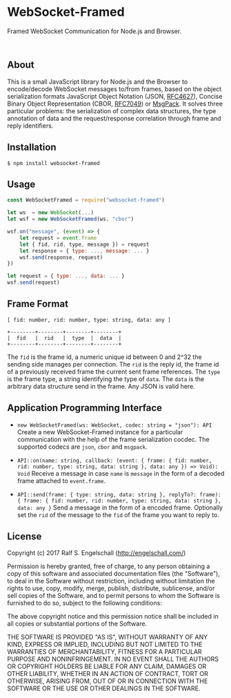 
WebSocket-Framed
================

Framed WebSocket Communication for Node.js and Browser.

<p/>
<img src="https://nodei.co/npm/websocket-framed.png?downloads=true&stars=true" alt=""/>

<p/>
<img src="https://david-dm.org/rse/websocket-framed.png" alt=""/>

About
-----

This is a small JavaScript library for Node.js and the Browser
to encode/decode WebSocket messages to/from frames, based on the object serialization formats JavaScript
Object Notation (JSON, [RFC4627](https://tools.ietf.org/html/rfc4627)),
Concise Binary Object Representation (CBOR, [RFC7049](https://tools.ietf.org/html/rfc7049))
or [MsgPack](https://github.com/msgpack/msgpack/blob/master/spec.md).
It solves three particular problems: the serialization of complex data structures,
the type annotation of data and the request/response correlation through
frame and reply identifiers.

Installation
------------

```shell
$ npm install websocket-framed
```

Usage
-----

```js
const WebSocketFramed = require("websocket-framed")

let ws  = new WebSocket(...)
let wsf = new WebSocketFramed(ws, "cbor")

wsf.on("message", (event) => {
    let request = event.frame
    let { fid, rid, type, message }) = request
    let response = { type: ..., message: ... }
    wsf.send(response, request)
})

let request = { type: ..., data: ... }
wsf.send(request)
```

Frame Format
------------

```
[ fid: number, rid: number, type: string, data: any ]
```

```
+--------+--------+--------+--------+
|  fid   |  rid   |  type  |  data  |
+--------+--------+--------+--------+
```

The `fid` is the frame id, a numeric unique id between 0 and 2^32 the sending side manages per connection.
The `rid` is the reply id, the frame id of a previously received frame the current sent frame references.
The `type` is the frame type, a string identifying the type of `data`.
The `data` is the arbitrary data structure send in the frame. Any JSON is valid here.

Application Programming Interface
---------------------------------

- `new WebSocketFramed(ws: WebSocket, codec: string = "json"): API`
  Create a new WebSocket-Framed instance for a particular communication
  with the help of the frame serialization cocdec. The supported codecs are `json`, `cbor` and `msgpack`.

- `API::on(name: string, callback: (event: { frame: { fid: number, rid: number, type: string, data: string }, data: any }) => Void): Void`
  Receive a message in case `name` is `message` in the form of a decoded frame attached to `event.frame`.

- `API::send(frame: { type: string, data: string }, replyTo?: frame): { frame: { fid: number, rid: number, type: string, data: string }, data: any }`
  Send a message in the form of a encoded frame.
  Optionally set the `rid` of the message to the `fid` of the frame you want to reply to.

License
-------

Copyright (c) 2017 Ralf S. Engelschall (http://engelschall.com/)

Permission is hereby granted, free of charge, to any person obtaining
a copy of this software and associated documentation files (the
"Software"), to deal in the Software without restriction, including
without limitation the rights to use, copy, modify, merge, publish,
distribute, sublicense, and/or sell copies of the Software, and to
permit persons to whom the Software is furnished to do so, subject to
the following conditions:

The above copyright notice and this permission notice shall be included
in all copies or substantial portions of the Software.

THE SOFTWARE IS PROVIDED "AS IS", WITHOUT WARRANTY OF ANY KIND,
EXPRESS OR IMPLIED, INCLUDING BUT NOT LIMITED TO THE WARRANTIES OF
MERCHANTABILITY, FITNESS FOR A PARTICULAR PURPOSE AND NONINFRINGEMENT.
IN NO EVENT SHALL THE AUTHORS OR COPYRIGHT HOLDERS BE LIABLE FOR ANY
CLAIM, DAMAGES OR OTHER LIABILITY, WHETHER IN AN ACTION OF CONTRACT,
TORT OR OTHERWISE, ARISING FROM, OUT OF OR IN CONNECTION WITH THE
SOFTWARE OR THE USE OR OTHER DEALINGS IN THE SOFTWARE.

